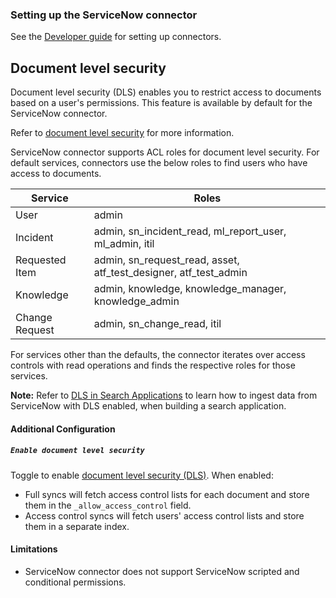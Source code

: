 ### Setting up the ServiceNow connector

See the [Developer guide](../../docs/DEVELOPING.md) for setting up connectors.

## Document level security

Document level security (DLS) enables you to restrict access to documents based on a user's permissions. This feature is available by default for the ServiceNow connector.

Refer to [document level security](https://www.elastic.co/guide/en/enterprise-search/master/dls.html) for more information.

ServiceNow connector supports ACL roles for document level security. For default services, connectors use the below roles to find users who have access to documents.

| Service        | Roles                                                             |
|----------------|-------------------------------------------------------------------|
| User           | admin                                                             |
| Incident       | admin, sn_incident_read, ml_report_user, ml_admin, itil           |
| Requested Item | admin, sn_request_read, asset, atf_test_designer, atf_test_admin  |
| Knowledge      | admin, knowledge, knowledge_manager, knowledge_admin              |
| Change Request | admin, sn_change_read, itil                                       |

For services other than the defaults, the connector iterates over access controls with read operations and finds the respective roles for those services.

**Note:** Refer to [DLS in Search Applications](https://www.elastic.co/guide/en/enterprise-search/master/dls-e2e-guide.html) to learn how to ingest data from ServiceNow with DLS enabled, when building a search application.

#### Additional Configuration

##### `Enable document level security`

Toggle to enable [document level security (DLS)](https://www.elastic.co/guide/en/enterprise-search/master/dls.html). When enabled:
- Full syncs will fetch access control lists for each document and store them in the `_allow_access_control` field.
- Access control syncs will fetch users' access control lists and store them in a separate index.

#### Limitations

- ServiceNow connector does not support ServiceNow scripted and conditional permissions.
